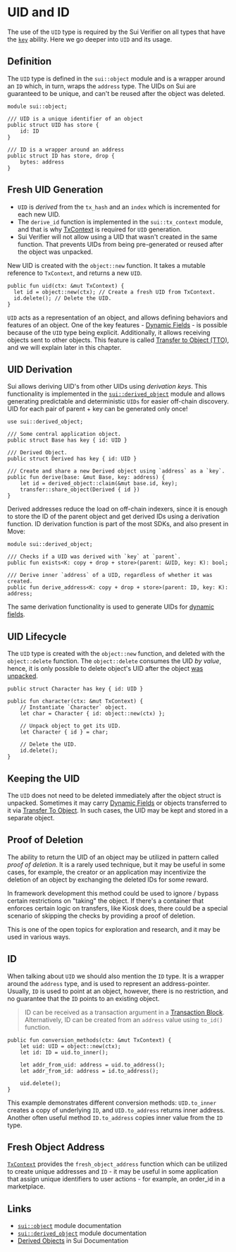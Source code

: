 # UID and ID

The use of the `UID` type is required by the Sui Verifier on all types that have the
[`key`](./key-ability.md) ability. Here we go deeper into `UID` and its usage.

## Definition

The `UID` type is defined in the `sui::object` module and is a wrapper around an `ID` which, in
turn, wraps the `address` type. The UIDs on Sui are guaranteed to be unique, and can't be reused
after the object was deleted.

```move
module sui::object;

/// UID is a unique identifier of an object
public struct UID has store {
    id: ID
}

/// ID is a wrapper around an address
public struct ID has store, drop {
    bytes: address
}
```

## Fresh UID Generation

- `UID` is _derived_ from the `tx_hash` and an `index` which is incremented for each new UID.
- The `derive_id` function is implemented in the `sui::tx_context` module, and that is why
  [TxContext](./../programmability/transaction-context.md) is required for `UID` generation.
- Sui Verifier will not allow using a UID that wasn't created in the same function. That prevents
  UIDs from being pre-generated or reused after the object was unpacked.

New UID is created with the `object::new` function. It takes a mutable reference to `TxContext`, and
returns a new `UID`.

```move
public fun uid(ctx: &mut TxContext) {
  let id = object::new(ctx); // Create a fresh UID from TxContext.
  id.delete(); // Delete the UID.
}
```

`UID` acts as a representation of an object, and allows defining behaviors and features of an
object. One of the key features - [Dynamic Fields](./../programmability/dynamic-fields) - is
possible because of the `UID` type being explicit. Additionally, it allows receiving objects sent to
other objects. This feature is called [Transfer to Object (TTO)](./transfer-to-object.md), and we
will explain later in this chapter.

## UID Derivation

Sui allows deriving UID's from other UIDs using _derivation keys_. This functionality is implemented
in the [`sui::derived_object`][derived-object] module and allows generating predictable and
deterministic `UIDs` for easier off-chain discovery. UID for each pair of parent + key can be
generated only once!

```move
use sui::derived_object;

/// Some central application object.
public struct Base has key { id: UID }

/// Derived Object.
public struct Derived has key { id: UID }

/// Create and share a new Derived object using `address` as a `key`.
public fun derive(base: &mut Base, key: address) {
    let id = derived_object::claim(&mut base.id, key);
    transfer::share_object(Derived { id })
}
```

Derived addresses reduce the load on off-chain indexers, since it is enough to store the ID of the
parent object and get derived IDs using a derivation function. ID derivation function is part of the
most SDKs, and also present in Move:

```move
module sui::derived_object;

/// Checks if a UID was derived with `key` at `parent`.
public fun exists<K: copy + drop + store>(parent: &UID, key: K): bool;

/// Derive inner `address` of a UID, regardless of whether it was created.
public fun derive_address<K: copy + drop + store>(parent: ID, key: K): address;
```

The same derivation functionality is used to generate UIDs for
[dynamic fields](./../programmability/dynamic-fields.md).

## UID Lifecycle

The `UID` type is created with the `object::new` function, and deleted with the `object::delete`
function. The `object::delete` consumes the UID _by value_, hence, it is only possible to delete
object's UID after the object [was unpacked](./../move-basics/struct.md#unpacking-a-struct).

```move
public struct Character has key { id: UID }

public fun character(ctx: &mut TxContext) {
    // Instantiate `Character` object.
    let char = Character { id: object::new(ctx) };

    // Unpack object to get its UID.
    let Character { id } = char;

    // Delete the UID.
    id.delete();
}
```

## Keeping the UID

The `UID` does not need to be deleted immediately after the object struct is unpacked. Sometimes it
may carry [Dynamic Fields](./../programmability/dynamic-fields) or objects transferred to it via
[Transfer To Object](./transfer-to-object.md). In such cases, the UID may be kept and stored in a
separate object.

## Proof of Deletion

The ability to return the UID of an object may be utilized in pattern called _proof of deletion_. It
is a rarely used technique, but it may be useful in some cases, for example, the creator or an
application may incentivize the deletion of an object by exchanging the deleted IDs for some reward.

In framework development this method could be used to ignore / bypass certain restrictions on
"taking" the object. If there's a container that enforces certain logic on transfers, like Kiosk
does, there could be a special scenario of skipping the checks by providing a proof of deletion.

This is one of the open topics for exploration and research, and it may be used in various ways.

## ID

When talking about `UID` we should also mention the `ID` type. It is a wrapper around the `address`
type, and is used to represent an address-pointer. Usually, `ID` is used to point at an object,
however, there is no restriction, and no guarantee that the `ID` points to an existing object.

> ID can be received as a transaction argument in a
> [Transaction Block](./../concepts/what-is-a-transaction). Alternatively, ID can be created from an
> `address` value using `to_id()` function.

```move
public fun conversion_methods(ctx: &mut TxContext) {
    let uid: UID = object::new(ctx);
    let id: ID = uid.to_inner();

    let addr_from_uid: address = uid.to_address();
    let addr_from_id: address = id.to_address();

    uid.delete();
}
```

This example demonstrates different conversion methods: `UID.to_inner` creates a copy of underlying
`ID`, and `UID.to_address` returns inner address. Another often useful method `ID.to_address` copies
inner value from the `ID` type.

## Fresh Object Address

[`TxContext`](./../programmability/transaction-context.md) provides the `fresh_object_address`
function which can be utilized to create unique addresses and `ID` - it may be useful in some
application that assign unique identifiers to user actions - for example, an order_id in a
marketplace.

## Links

- [`sui::object`][object] module documentation
- [`sui::derived_object`][derived-object] module documentation
- [Derived Objects](https://docs.sui.io/concepts/sui-move-concepts/derived-objects) in Sui
  Documentation

[object]: https://docs.sui.io/references/framework/sui_sui/object
[derived-object]: https://docs.sui.io/references/framework/sui_sui/derived_object
